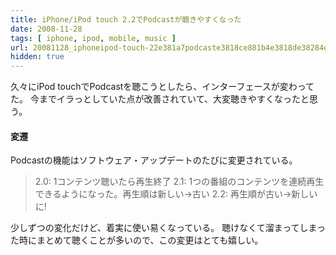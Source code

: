 ```yaml
---
title: iPhone/iPod touch 2.2でPodcastが聴きやすくなった
date: 2008-11-28
tags: [ iphone, ipod, mobile, music ]
url: 20081128_iphoneipod-touch-22e381a7podcaste3818ce881b4e3818de38284e38199e3818fe381aae381a3e3819f
hidden: true
---
```

久々にiPod touchでPodcastを聴こうとしたら、インターフェースが変わってた。
今までイラっとしていた点が改善されていて、大変聴きやすくなったと思う。

<h4>変遷</h4>
Podcastの機能はソフトウェア・アップデートのたびに変更されている。

<blockquote>
  2.0:  1コンテンツ聴いたら再生終了
  2.1:  1つの番組のコンテンツを連続再生できるようになった。再生順は新しい→古い
  2.2:  再生順が古い→新しいに!
</blockquote>

少しずつの変化だけど、着実に使い易くなっている。
聴けなくて溜まってしまった時にまとめて聴くことが多いので、この変更はとても嬉しい。
